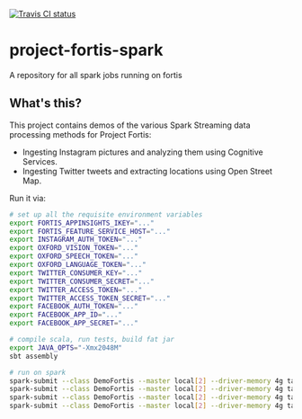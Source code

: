[![Travis CI status](https://api.travis-ci.org/CatalystCode/project-fortis-spark.svg?branch=master)](https://travis-ci.org/CatalystCode/project-fortis-spark)

# project-fortis-spark

A repository for all spark jobs running on fortis

## What's this? ##

This project contains demos of the various Spark Streaming data processing methods for Project Fortis:

- Ingesting Instagram pictures and analyzing them using Cognitive Services.
- Ingesting Twitter tweets and extracting locations using Open Street Map.

Run it via:

```sh
# set up all the requisite environment variables
export FORTIS_APPINSIGHTS_IKEY="..."
export FORTIS_FEATURE_SERVICE_HOST="..."
export INSTAGRAM_AUTH_TOKEN="..."
export OXFORD_VISION_TOKEN="..."
export OXFORD_SPEECH_TOKEN="..."
export OXFORD_LANGUAGE_TOKEN="..."
export TWITTER_CONSUMER_KEY="..."
export TWITTER_CONSUMER_SECRET="..."
export TWITTER_ACCESS_TOKEN="..."
export TWITTER_ACCESS_TOKEN_SECRET="..."
export FACEBOOK_AUTH_TOKEN="..."
export FACEBOOK_APP_ID="..."
export FACEBOOK_APP_SECRET="..."

# compile scala, run tests, build fat jar
export JAVA_OPTS="-Xmx2048M"
sbt assembly

# run on spark
spark-submit --class DemoFortis --master local[2] --driver-memory 4g target/scala-2.11/project-fortis-spark-assembly-0.0.1.jar instagram
spark-submit --class DemoFortis --master local[2] --driver-memory 4g target/scala-2.11/project-fortis-spark-assembly-0.0.1.jar radio
spark-submit --class DemoFortis --master local[2] --driver-memory 4g target/scala-2.11/project-fortis-spark-assembly-0.0.1.jar twitter
spark-submit --class DemoFortis --master local[2] --driver-memory 4g target/scala-2.11/project-fortis-spark-assembly-0.0.1.jar facebook
```

